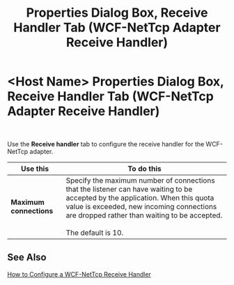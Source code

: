 ﻿---
title: <Host Name> Properties Dialog Box, Receive Handler Tab (WCF-NetTcp Adapter Receive Handler)
TOCTitle: <Host Name> Properties Dialog Box, Receive Handler Tab (WCF-NetTcp Adapter Receive Handler)
ms:assetid: 7726852d-c82c-4d2a-bdd1-be7df85cfd3d
ms:mtpsurl: https://msdn.microsoft.com/en-us/library/Bb743488(v=BTS.80)
ms:contentKeyID: 51529028
ms.date: 08/30/2017
mtps_version: v=BTS.80
f1_keywords:
- bts10.adapters.wcf-nettcp.receivehandler.receivehandler
---

# \<Host Name\> Properties Dialog Box, Receive Handler Tab (WCF-NetTcp Adapter Receive Handler)

 

Use the **Receive handler** tab to configure the receive handler for the WCF-NetTcp adapter.

<table>
<thead>
<tr class="header">
<th>Use this</th>
<th>To do this</th>
</tr>
</thead>
<tbody>
<tr class="odd">
<td><strong>Maximum connections</strong></td>
<td>Specify the maximum number of connections that the listener can have waiting to be accepted by the application. When this quota value is exceeded, new incoming connections are dropped rather than waiting to be accepted.<br />
<br />
The default is 10.</td>
</tr>
</tbody>
</table>


## See Also

[How to Configure a WCF-NetTcp Receive Handler](https://msdn.microsoft.com/en-us/library/bb743650\(v=bts.80\))

